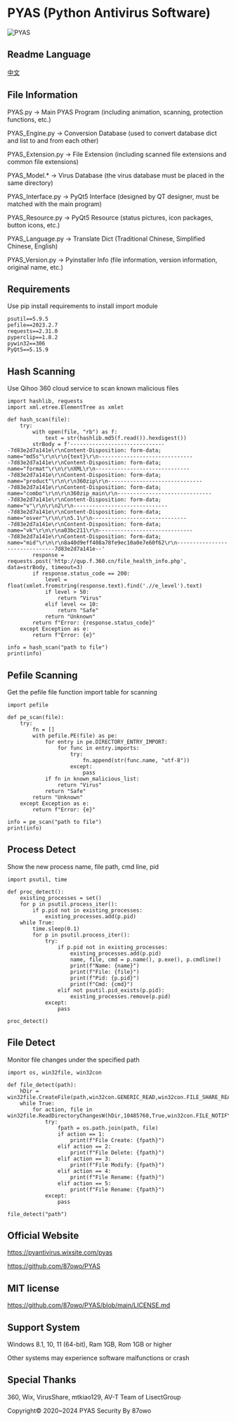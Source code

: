 # PYAS (Python Antivirus Software)

![PYAS](https://github.com/87owo/PYAS/assets/85057800/153bcad9-18ab-4c81-bcb6-186434d0ef1b)

## Readme Language

[中文](https://github.com/zackzheng1121/PYAS/blob/main/README_zh.md)

## File Information

PYAS.py -> Main PYAS Program (including animation, scanning, protection functions, etc.)

PYAS_Engine.py -> Conversion Database (used to convert database dict and list to and from each other)

PYAS_Extension.py -> File Extension (including scanned file extensions and common file extensions)

PYAS_Model.* -> Virus Database (the virus database must be placed in the same directory)

PYAS_Interface.py -> PyQt5 Interface (designed by QT designer, must be matched with the main program)

PYAS_Resource.py -> PyQt5 Resource (status pictures, icon packages, button icons, etc.)

PYAS_Language.py -> Translate Dict (Traditional Chinese, Simplified Chinese, English)

PYAS_Version.py -> Pyinstaller Info (file information, version information, original name, etc.)

## Requirements

Use pip install requirements to install import module

```
psutil==5.9.5
pefile==2023.2.7
requests==2.31.0
pyperclip==1.8.2
pywin32==306
PyQt5==5.15.9
```

## Hash Scanning

Use Qihoo 360 cloud service to scan known malicious files

```
import hashlib, requests
import xml.etree.ElementTree as xmlet

def hash_scan(file):
    try:
        with open(file, "rb") as f:
            text = str(hashlib.md5(f.read()).hexdigest())
        strBody = f'-------------------------------7d83e2d7a141e\r\nContent-Disposition: form-data; name="md5s"\r\n\r\n{text}\r\n-------------------------------7d83e2d7a141e\r\nContent-Disposition: form-data; name="format"\r\n\r\nXML\r\n-------------------------------7d83e2d7a141e\r\nContent-Disposition: form-data; name="product"\r\n\r\n360zip\r\n-------------------------------7d83e2d7a141e\r\nContent-Disposition: form-data; name="combo"\r\n\r\n360zip_main\r\n-------------------------------7d83e2d7a141e\r\nContent-Disposition: form-data; name="v"\r\n\r\n2\r\n-------------------------------7d83e2d7a141e\r\nContent-Disposition: form-data; name="osver"\r\n\r\n5.1\r\n-------------------------------7d83e2d7a141e\r\nContent-Disposition: form-data; name="vk"\r\n\r\na03bc211\r\n-------------------------------7d83e2d7a141e\r\nContent-Disposition: form-data; name="mid"\r\n\r\n8a40d9eff408a78fe9ec10a0e7e60f62\r\n-------------------------------7d83e2d7a141e--'
        response = requests.post('http://qup.f.360.cn/file_health_info.php', data=strBody, timeout=3)
        if response.status_code == 200:
            level = float(xmlet.fromstring(response.text).find('.//e_level').text)
            if level > 50:
                return "Virus"
            elif level <= 10:
                return "Safe"
            return "Unknown"
        return f"Error: {response.status_code}"
    except Exception as e:
        return f"Error: {e}"

info = hash_scan("path to file")
print(info)
```

## Pefile Scanning

Get the pefile file function import table for scanning

```
import pefile

def pe_scan(file):
    try:
        fn = []
        with pefile.PE(file) as pe:
            for entry in pe.DIRECTORY_ENTRY_IMPORT:
                for func in entry.imports:
                    try:
                        fn.append(str(func.name, "utf-8"))
                    except:
                        pass
            if fn in known_malicious_list:
                return "Virus"
            return "Safe"
        return "Unknown"
    except Exception as e:
        return f"Error: {e}"

info = pe_scan("path to file")
print(info)
```

## Process Detect

Show the new process name, file path, cmd line, pid

```
import psutil, time

def proc_detect():
    existing_processes = set()
    for p in psutil.process_iter():
        if p.pid not in existing_processes:
            existing_processes.add(p.pid)
    while True:
        time.sleep(0.1)
        for p in psutil.process_iter():
            try:
                if p.pid not in existing_processes:
                    existing_processes.add(p.pid)
                    name, file, cmd = p.name(), p.exe(), p.cmdline()
                    print(f"Name: {name}")
                    print(f"File: {file}")
                    print(f"Pid: {p.pid}")
                    print(f"Cmd: {cmd}")
                elif not psutil.pid_exists(p.pid):
                    existing_processes.remove(p.pid)
            except:
                pass

proc_detect()
```

## File Detect

Monitor file changes under the specified path

```
import os, win32file, win32con

def file_detect(path):
    hDir = win32file.CreateFile(path,win32con.GENERIC_READ,win32con.FILE_SHARE_READ|win32con.FILE_SHARE_WRITE|win32con.FILE_SHARE_DELETE,None,win32con.OPEN_EXISTING,win32con.FILE_FLAG_BACKUP_SEMANTICS,None)
    while True:
        for action, file in win32file.ReadDirectoryChangesW(hDir,10485760,True,win32con.FILE_NOTIFY_CHANGE_FILE_NAME|win32con.FILE_NOTIFY_CHANGE_DIR_NAME|win32con.FILE_NOTIFY_CHANGE_ATTRIBUTES|win32con.FILE_NOTIFY_CHANGE_SIZE|win32con.FILE_NOTIFY_CHANGE_LAST_WRITE|win32con.FILE_NOTIFY_CHANGE_SECURITY,None,None):
            try:
                fpath = os.path.join(path, file)
                if action == 1:
                    print(f"File Create: {fpath}")
                elif action == 2:
                    print(f"File Delete: {fpath}")
                elif action == 3:
                    print(f"File Modify: {fpath}")
                elif action == 4:
                    print(f"File Rename: {fpath}")
                elif action == 5:
                    print(f"File Rename: {fpath}")
            except:
                pass

file_detect("path")
```

## Official Website

https://pyantivirus.wixsite.com/pyas

https://github.com/87owo/PYAS

## MIT license

https://github.com/87owo/PYAS/blob/main/LICENSE.md

## Support System

Windows 8.1, 10, 11 (64-bit), Ram 1GB, Rom 1GB or higher

Other systems may experience software malfunctions or crash

## Special Thanks
360, Wix, VirusShare, mtkiao129, AV-T Team of LisectGroup

Copyright© 2020~2024 PYAS Security By 87owo
